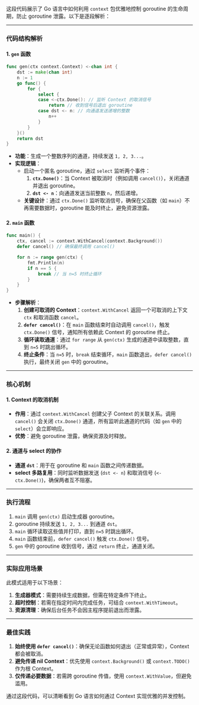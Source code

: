 这段代码展示了 Go 语言中如何利用 `context` 包优雅地控制 goroutine 的生命周期，防止 goroutine 泄露。以下是逐段解析：

---

### **代码结构解析**
#### 1. **`gen` 函数**
```go
func gen(ctx context.Context) <-chan int {
    dst := make(chan int)
    n := 1
    go func() {
        for {
            select {
            case <-ctx.Done(): // 监听 Context 的取消信号
                return // 收到信号后退出 goroutine
            case dst <- n: // 向通道发送递增的整数
                n++
            }
        }
    }()
    return dst
}
```
- **功能**：生成一个整数序列的通道，持续发送 `1, 2, 3...`。
- **实现逻辑**：
    - 启动一个匿名 goroutine，通过 `select` 监听两个事件：
        1. **`ctx.Done()`**：当 Context 被取消时（例如调用 `cancel()`），关闭通道并退出 goroutine。
        2. **`dst <- n`**：向通道发送当前整数 `n`，然后递增。
    - **关键设计**：通过 `ctx.Done()` 监听取消信号，确保在父函数（如 `main`）不再需要数据时，goroutine 能及时终止，避免资源泄露。

#### 2. **`main` 函数**
```go
func main() {
    ctx, cancel := context.WithCancel(context.Background())
    defer cancel() // 确保最终调用 cancel()

    for n := range gen(ctx) {
        fmt.Println(n)
        if n == 5 {
            break // 当 n=5 时终止循环
        }
    }
}
```
- **步骤解析**：
    1. **创建可取消的 Context**：`context.WithCancel` 返回一个可取消的上下文 `ctx` 和取消函数 `cancel`。
    2. **`defer cancel()`**：在 `main` 函数结束时自动调用 `cancel()`，触发 `ctx.Done()` 信号，通知所有依赖此 Context 的 goroutine 终止。
    3. **循环读取通道**：通过 `for range` 从 `gen(ctx)` 生成的通道中读取整数，直到 `n=5` 时跳出循环。
    4. **终止条件**：当 `n=5` 时，`break` 结束循环，`main` 函数退出，`defer cancel()` 执行，最终关闭 `gen` 中的 goroutine。

---

### **核心机制**
#### 1. **Context 的取消机制**
- **作用**：通过 `context.WithCancel` 创建父子 Context 的关联关系。调用 `cancel()` 会关闭 `ctx.Done()` 通道，所有监听此通道的代码（如 `gen` 中的 `select`）会立即响应。
- **优势**：避免 goroutine 泄露，确保资源及时释放。

#### 2. **通道与 select 的协作**
- **通道 `dst`**：用于在 goroutine 和 `main` 函数之间传递数据。
- **select 多路复用**：同时监听数据发送 (`dst <- n`) 和取消信号 (`<-ctx.Done()`)，确保两者互不阻塞。

---

### **执行流程**
1. `main` 调用 `gen(ctx)` 启动生成器 goroutine。
2. goroutine 持续发送 `1, 2, 3...` 到通道 `dst`。
3. `main` 循环读取这些值并打印，直到 `n=5` 时跳出循环。
4. `main` 函数结束前，`defer cancel()` 触发 `ctx.Done()` 信号。
5. `gen` 中的 goroutine 收到信号，通过 `return` 终止，通道关闭。

---

### **实际应用场景**
此模式适用于以下场景：
1. **生成器模式**：需要持续生成数据，但需在特定条件下终止。
2. **超时控制**：若需在指定时间内完成任务，可结合 `context.WithTimeout`。
3. **资源清理**：确保后台任务不会因主程序提前退出而泄露。

---

### **最佳实践**
1. **始终使用 `defer cancel()`**：确保无论函数如何退出（正常或异常），Context 都会被取消。
2. **避免传递 nil Context**：优先使用 `context.Background()` 或 `context.TODO()` 作为根 Context。
3. **仅传递必要数据**：若需跨 goroutine 传值，使用 `context.WithValue`，但避免滥用。

通过这段代码，可以清晰看到 Go 语言如何通过 Context 实现优雅的并发控制。